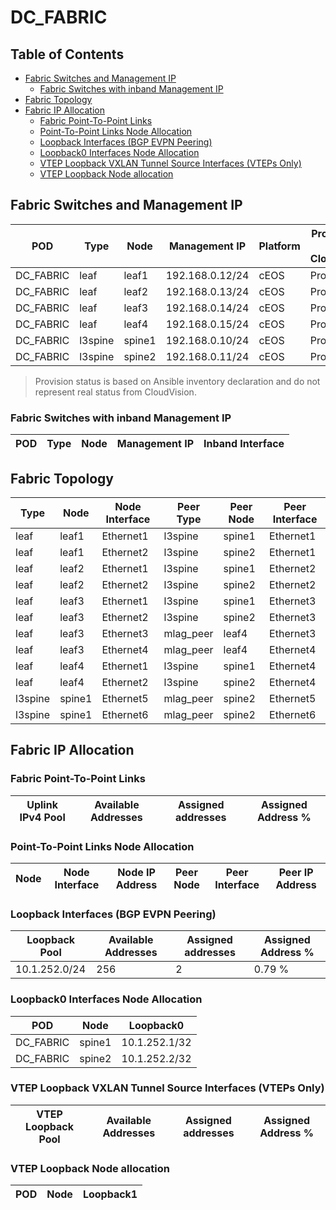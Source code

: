 # DC_FABRIC

## Table of Contents

- [Fabric Switches and Management IP](#fabric-switches-and-management-ip)
  - [Fabric Switches with inband Management IP](#fabric-switches-with-inband-management-ip)
- [Fabric Topology](#fabric-topology)
- [Fabric IP Allocation](#fabric-ip-allocation)
  - [Fabric Point-To-Point Links](#fabric-point-to-point-links)
  - [Point-To-Point Links Node Allocation](#point-to-point-links-node-allocation)
  - [Loopback Interfaces (BGP EVPN Peering)](#loopback-interfaces-bgp-evpn-peering)
  - [Loopback0 Interfaces Node Allocation](#loopback0-interfaces-node-allocation)
  - [VTEP Loopback VXLAN Tunnel Source Interfaces (VTEPs Only)](#vtep-loopback-vxlan-tunnel-source-interfaces-vteps-only)
  - [VTEP Loopback Node allocation](#vtep-loopback-node-allocation)

## Fabric Switches and Management IP

| POD | Type | Node | Management IP | Platform | Provisioned in CloudVision | Serial Number |
| --- | ---- | ---- | ------------- | -------- | -------------------------- | ------------- |
| DC_FABRIC | leaf | leaf1 | 192.168.0.12/24 | cEOS | Provisioned | - |
| DC_FABRIC | leaf | leaf2 | 192.168.0.13/24 | cEOS | Provisioned | - |
| DC_FABRIC | leaf | leaf3 | 192.168.0.14/24 | cEOS | Provisioned | - |
| DC_FABRIC | leaf | leaf4 | 192.168.0.15/24 | cEOS | Provisioned | - |
| DC_FABRIC | l3spine | spine1 | 192.168.0.10/24 | cEOS | Provisioned | - |
| DC_FABRIC | l3spine | spine2 | 192.168.0.11/24 | cEOS | Provisioned | - |

> Provision status is based on Ansible inventory declaration and do not represent real status from CloudVision.

### Fabric Switches with inband Management IP

| POD | Type | Node | Management IP | Inband Interface |
| --- | ---- | ---- | ------------- | ---------------- |

## Fabric Topology

| Type | Node | Node Interface | Peer Type | Peer Node | Peer Interface |
| ---- | ---- | -------------- | --------- | ----------| -------------- |
| leaf | leaf1 | Ethernet1 | l3spine | spine1 | Ethernet1 |
| leaf | leaf1 | Ethernet2 | l3spine | spine2 | Ethernet1 |
| leaf | leaf2 | Ethernet1 | l3spine | spine1 | Ethernet2 |
| leaf | leaf2 | Ethernet2 | l3spine | spine2 | Ethernet2 |
| leaf | leaf3 | Ethernet1 | l3spine | spine1 | Ethernet3 |
| leaf | leaf3 | Ethernet2 | l3spine | spine2 | Ethernet3 |
| leaf | leaf3 | Ethernet3 | mlag_peer | leaf4 | Ethernet3 |
| leaf | leaf3 | Ethernet4 | mlag_peer | leaf4 | Ethernet4 |
| leaf | leaf4 | Ethernet1 | l3spine | spine1 | Ethernet4 |
| leaf | leaf4 | Ethernet2 | l3spine | spine2 | Ethernet4 |
| l3spine | spine1 | Ethernet5 | mlag_peer | spine2 | Ethernet5 |
| l3spine | spine1 | Ethernet6 | mlag_peer | spine2 | Ethernet6 |

## Fabric IP Allocation

### Fabric Point-To-Point Links

| Uplink IPv4 Pool | Available Addresses | Assigned addresses | Assigned Address % |
| ---------------- | ------------------- | ------------------ | ------------------ |

### Point-To-Point Links Node Allocation

| Node | Node Interface | Node IP Address | Peer Node | Peer Interface | Peer IP Address |
| ---- | -------------- | --------------- | --------- | -------------- | --------------- |

### Loopback Interfaces (BGP EVPN Peering)

| Loopback Pool | Available Addresses | Assigned addresses | Assigned Address % |
| ------------- | ------------------- | ------------------ | ------------------ |
| 10.1.252.0/24 | 256 | 2 | 0.79 % |

### Loopback0 Interfaces Node Allocation

| POD | Node | Loopback0 |
| --- | ---- | --------- |
| DC_FABRIC | spine1 | 10.1.252.1/32 |
| DC_FABRIC | spine2 | 10.1.252.2/32 |

### VTEP Loopback VXLAN Tunnel Source Interfaces (VTEPs Only)

| VTEP Loopback Pool | Available Addresses | Assigned addresses | Assigned Address % |
| --------------------- | ------------------- | ------------------ | ------------------ |

### VTEP Loopback Node allocation

| POD | Node | Loopback1 |
| --- | ---- | --------- |
